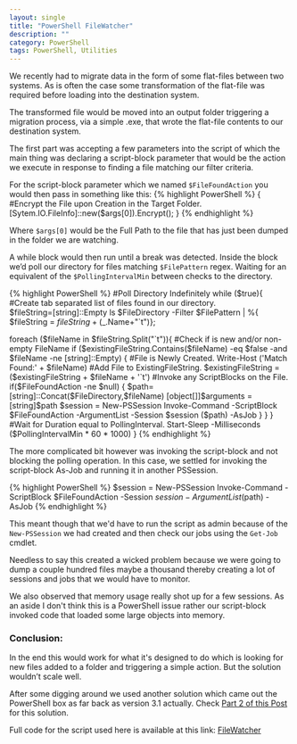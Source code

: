 ```yaml
---
layout: single
title: "PowerShell FileWatcher"
description: ""
category: PowerShell
tags: PowerShell, Utilities
---
```



We recently had to migrate data in the form of some flat-files between two systems. As is often the case some transformation of the flat-file was required before loading into the destination system.

The transformed file would be moved into an output folder triggering a migration process, via a simple .exe, that wrote the flat-file contents to our destination system. 

The first part was accepting a few parameters into the script of which the main thing was declaring a script-block parameter that would be the action we execute in response to finding a file matching our filter criteria. 

For the script-block parameter which we named `$FileFoundAction` you would then pass in something like this:
{% highlight PowerShell %}
{ #Encrypt the File upon Creation in the Target Folder.
  [Sytem.IO.FileInfo]::new($args[0]).Encrypt(); }
{% endhighlight %}

Where `$args[0]` would be the Full Path to the file that has just been dumped in the folder we are watching.

A while block would then run until a break was detected. Inside the block we’d poll our directory for files matching `$FilePattern` regex. Waiting for an equivalent of the `$PollingIntervalMin` between checks to the directory.

{% highlight PowerShell %}
#Poll Directory Indefinitely
while ($true){
  #Create tab separated list of files found in our directory.     
  $fileString=[string]::Empty
  ls $FileDirectory -Filter $FilePattern | %{
	$fileString = $fileString + ($_.Name+"`t")};
    
  foreach ($fileName in $fileString.Split("`t")){
      #Check if is new and/or non-empty FileName
      if ($existingFileString.Contains($fileName) -eq $false -and
		 $fileName -ne [string]::Empty)
      {
         #File is Newly Created.
         Write-Host ('Match Found:' + $fileName)
         #Add File to ExistingFileString.
         $existingFileString = ($existingFileString + $fileName
		 + '`t')  
         #Invoke any ScriptBlocks on the File.
         if($FileFoundAction -ne $null)
         {
             $path=[string]::Concat($FileDirectory,$fileName)
             [object[]]$arguments = [string]$path
             $session = New-PSSession
             Invoke-Command  -ScriptBlock $FileFoundAction 
		-ArgumentList -Session $session ($path) -AsJob
         }
      }
  }
  #Wait for Duration equal to PollingInterval.
  Start-Sleep -Milliseconds ($PollingIntervalMin * 60 * 1000)
}
{% endhighlight %}

The more complicated bit however was invoking the script-block and not blocking the polling operation.
In this case, we settled for invoking the script-block As-Job and running it in another PSSession.

{% highlight PowerShell %}
$session = New-PSSession
Invoke-Command  -ScriptBlock $FileFoundAction -Session $session -ArgumentList ($path) -AsJob
{% endhighlight %}

This meant though that we'd have to run the script as admin because of the `New-PSSession` we had created and then check our jobs using the `Get-Job` cmdlet.    

Needless to say this created a wicked problem because we were going to dump a couple hundred files maybe a thousand thereby creating a lot of sessions and jobs that we would have to monitor. 

We also observed that memory usage really shot up for a few sessions. As an aside I don't think this is a PowerShell issue rather our script-block invoked code that loaded some large objects into memory.

### Conclusion:

In the end this would work for what it's designed to do which is looking for new files added to a folder and triggering a simple action.
But the solution wouldn’t scale well. 

After some digging around we used another solution which came out the PowerShell box as far back as version 3.1 actually. 
Check [Part 2 of this Post](https://mziyabo.github.io/powershell/2016/07/24/powershell-filewatcher-2) for this solution.

Full code for the script used here is available at this link: [FileWatcher](https://gist.github.com/mziyabo/aa686a0c1d9dd22d1d9ce4be9ad080a0)
